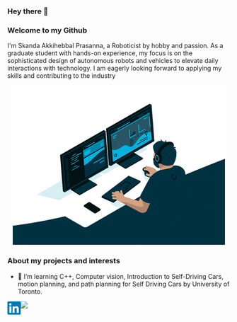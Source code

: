 ### Hey there 👋

### Welcome to my Github
I'm Skanda Akkihebbal Prasanna, a Roboticist by hobby and passion. As a graduate student with hands-on experience, my focus is on the sophisticated design of autonomous robots and vehicles to elevate daily interactions with technology. I am eagerly looking forward to applying my skills and contributing to the industry

<p align = "center">
<img src = "images/giphy (2).gif">
</p>

### About my projects and interests

- 🌱 I’m learning C++, Computer vision, Introduction to Self-Driving Cars, motion planning, and path planning for Self Driving Cars by University of Toronto.
<!-- 
<a href="https://skanda-sap.github.io/">
  <img align="left" alt="Skanda's portfolio" width="30px" src="images/giphy.gif" />
</a> -->
<a href="https://www.linkedin.com/in/skandaakkihebbalprasanna/">
  <img align="left" alt="Skanda's LinkdeIN" width="30px" src="images/linkedin.svg" />
</a>

![](https://visitor-badge.glitch.me/badge?page_id=Skanda-sap.Skanda-sap)
</br>

